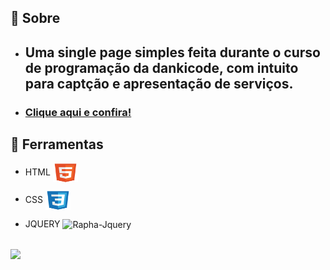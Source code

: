 ## 🚨 Sobre 
- <h2> Uma single page simples feita durante o curso de programação da dankicode, com intuito para captção e apresentação de serviços. </h2>
- <h3><a href="https://marinhorapha.github.io/HomePage-Promocional/">Clique aqui e confira!</a></h3>

## 📜 Ferramentas


  - HTML  <img align="center" alt="Rapha-HTML" height="30" width="40" src="https://raw.githubusercontent.com/devicons/devicon/master/icons/html5/html5-original.svg">

  - CSS <img align="center" alt="Rapha-CSS" height="30" width="40" src="https://raw.githubusercontent.com/devicons/devicon/master/icons/css3/css3-original.svg">
  
  - JQUERY <img align="center" alt="Rapha-Jquery" height="30" width="40" src="https://cdn.jsdelivr.net/gh/devicons/devicon@latest/icons/jquery/jquery-plain-wordmark.svg">

</br>
<div align="left">
<img width="650px" src="https://github.com/user-attachments/assets/8fe1c0df-4cb2-415a-ba0c-2c7906dbb6a4"> 
</div>
</br>
